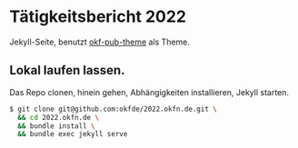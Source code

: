 # Tätigkeitsbericht 2022

Jekyll-Seite, benutzt [okf-pub-theme](https://github.com/okfde/okf-pub) als Theme.

## Lokal laufen lassen.

Das Repo clonen, hinein gehen, Abhängigkeiten installieren, Jekyll starten.

``` bash
$ git clone git@github.com:okfde/2022.okfn.de.git \
  && cd 2022.okfn.de \
  && bundle install \
  && bundle exec jekyll serve
```
